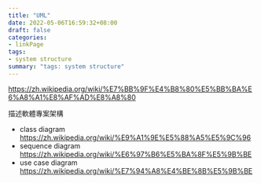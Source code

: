 ```yaml
---
title: "UML"
date: 2022-05-06T16:59:32+08:00
draft: false
categories:
- linkPage
tags:
- system structure
summary: "tags: system structure"
---
```

https://zh.wikipedia.org/wiki/%E7%BB%9F%E4%B8%80%E5%BB%BA%E6%A8%A1%E8%AF%AD%E8%A8%80

描述軟體專案架構

- class diagram https://zh.wikipedia.org/wiki/%E9%A1%9E%E5%88%A5%E5%9C%96
- sequence diagram https://zh.wikipedia.org/wiki/%E6%97%B6%E5%BA%8F%E5%9B%BE
- use case diagram https://zh.wikipedia.org/wiki/%E7%94%A8%E4%BE%8B%E5%9B%BE
